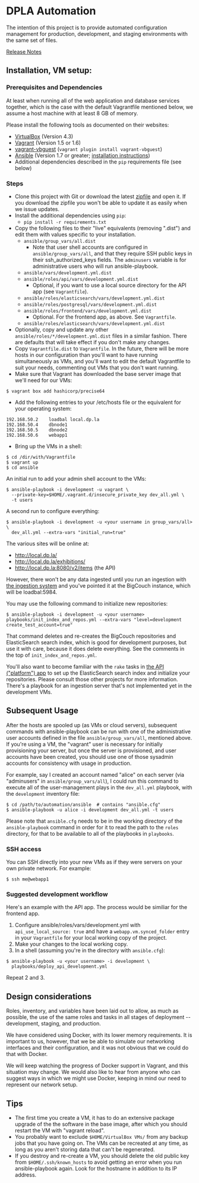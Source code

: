 
# DPLA Automation

The intention of this project is to provide automated configuration management
for production, development, and staging environments with the same set of
files.

[Release Notes](https://github.com/dpla/automation/wiki/Release-Notes)

## Installation, VM setup:

### Prerequisites and Dependencies

At least when running all of the web application and database services together,
which is the case with the default Vagrantfile mentioned below, we assume a host
machine with at least 8 GB of memory.

Please install the following tools as documented on their websites:

* [VirtualBox](https://www.virtualbox.org/) (Version 4.3)
* [Vagrant](http://www.vagrantup.com/) (Version 1.5 or 1.6)
* [vagrant-vbguest](https://github.com/dotless-de/vagrant-vbguest/) (`vagrant plugin install vagrant-vbguest`)
* [Ansible](http://www.ansible.com/) (Version 1.7 or greater; [installation instructions](http://docs.ansible.com/intro_installation.html))
* Additional dependencies described in the `pip` requirements file (see below)

### Steps
* Clone this project with Git or download the latest
  [zipfile](https://github.com/dpla/automation/archive/master.zip) and open it.  If
  you download the zipfile you won't be able to update it as easily when we issue
  updates.
* Install the additional dependencies using `pip`:
  * `pip install -r requirements.txt`
* Copy the following files to their "live" equivalents (removing ".dist") and
  edit them with values specific to your installation.
  * `ansible/group_vars/all.dist`
    * Note that user shell accounts are configured in `ansible/group_vars/all`,
      and that they require SSH public keys in their ssh_authorized_keys fields.
      The `adminusers` variable is for administrative users who will run
      ansible-playbook.
  * `ansible/vars/development.yml.dist`
  * `ansible/roles/api/vars/development.yml.dist`
    * Optional, if you want to use a local source directory for the API app (see
      `Vagrantfile`).
  * `ansible/roles/elasticsearch/vars/development.yml.dist`
  * `ansible/roles/postgresql/vars/development.yml.dist`
  * `ansible/roles/frontend/vars/development.yml.dist`
    * Optional.  For the frontend app, as above.  See `Vagrantfile`.
  * `ansible/roles/elasticsearch/vars/development.yml.dist`
* Optionally, copy and update any other `ansible/roles/*/development.yml.dist`
  files in a similar fashion.  There are defaults that will take effect if you don't
  make any changes.
* Copy `Vagrantfile.dist` to `Vagrantfile`.
  In the future, there will be more hosts in our configuration than you'll want
  to have running simultaneously as VMs, and you'll want to edit the default
  Vagrantfile to suit your needs, commenting out VMs that you don't want running.
* Make sure that Vagrant has downloaded the base server image that we'll need
  for our VMs:
```
$ vagrant box add hashicorp/precise64
```
* Add the following entries to your /etc/hosts file or the equivalent for your
  operating system:
```
192.168.50.2    loadbal local.dp.la
192.168.50.4    dbnode1
192.168.50.5    dbnode2
192.168.50.6    webapp1
```
* Bring up the VMs in a shell:
```
$ cd /dir/with/Vagrantfile
$ vagrant up
$ cd ansible
```
An initial run to add your admin shell account to the VMs:
```
$ ansible-playbook -i development -u vagrant \
  --private-key=$HOME/.vagrant.d/insecure_private_key dev_all.yml \
  -t users
```
A second run to configure everything:
```
$ ansible-playbook -i development -u <your username in group_vars/all> \
  dev_all.yml --extra-vars "initial_run=true"
```

The various sites will be online at:

* http://local.dp.la/
* http://local.dp.la/exhibitions/
* http://local.dp.la:8080/v2/items (the API)


However, there won't be any data ingested until you run an ingestion with
[the ingestion system](http://github.com/dpla/ingestion) and you've pointed
it at the BigCouch instance, which will be loadbal:5984.

You may use the following command to initialize new repositories:

```
$ ansible-playbook -i development -u <your username> playbooks/init_index_and_repos.yml --extra-vars "level=development create_test_account=true"
```

That command deletes and re-creates the BigCouch repositories and ElasticSearch
search index, which is good for development purposes, but use it with care,
because it does delete everything.  See the comments in the top of
`init_index_and_repos.yml`.

You'll also want to become familiar with the `rake` tasks in
[the API ("platform") app](http://github.com/dpla/platform) to set up the
ElasticSearch search index and initialize your repositories.  Please consult
those other projects for more information.  There's a playbook for an
ingestion server that's not implemented yet in the development VMs.


## Subsequent Usage

After the hosts are spooled up (as VMs or cloud servers), subsequent commands
with ansible-playbook can be run with one of the administrative user accounts
defined in the file `ansible/group_vars/all`, mentioned above.  If you're using
a VM, the "vagrant" user is necessary for initially provisioning your server,
but once the server is provisioned, and user accounts have been created, you
should use one of those sysadmin accounts for consistency with usage in
production.

For example, say I created an account named "alice" on each server (via
"adminusers" in `ansible/group_vars/all`), I could run this command to execute all
of the user-management plays in the `dev_all.yml` playbook, with the `development`
inventory file:
```
$ cd /path/to/automation/ansible  # contains "ansible.cfg"
$ ansible-playbook -u alice -i development dev_all.yml -t users
```

Please note that `ansible.cfg` needs to be in the working directory of the
`ansible-playbook` command in order for it to read the path to the `roles`
directory, for that to be available to all of the playbooks in `playbooks`.

### SSH access

You can SSH directly into your new VMs as if they were servers on your own private
network.  For example:
```
$ ssh me@webapp1
```

### Suggested development workflow

Here's an example with the API app.  The process would be similiar for the frontend
app.

1. Configure ansible/roles/vars/development.yml with `api_use_local_source: true`
   and have a `webapp.vm.synced_folder` entry in your `Vagrantfile` for your
   local working copy of the project.
2. Make your changes to the local working copy.
3. In a shell (assuming you're in the directory with `ansible.cfg`):
```
$ ansible-playbook -u <your username> -i development \
  playbooks/deploy_api_development.yml
```

Repeat 2 and 3.


## Design considerations

Roles, inventory, and variables have been laid out to allow, as much as possible, the
use of the same roles and tasks in all stages of deployment -- development, staging,
and production.

We have considered using Docker, with its lower memory requirements.  It is
important to us, however, that we be able to simulate our networking interfaces and
their configuration, and it was not obvious that we could do that with Docker.

We will keep watching the progress of Docker support in Vagrant, and this situation
may change.   We would also like to hear from anyone who can suggest ways in which we
might use Docker, keeping in mind our need to represent our network setup.


## Tips

* The first time you create a VM, it has to do an extensive package upgrade
  of the the software in the base image, after which you should restart the VM
  with "vagrant reload".
* You probably want to exclude `$HOME/VirtualBox VMs/` from any backup jobs that
  you have going on.  The VMs can be recreated at any time, as long as you
  aren't storing data that can't be regenerated.
* If you destroy and re-create a VM, you should delete the old public key
  from `$HOME/.ssh/known_hosts` to avoid getting an error when you run
  ansible-playbook again.  Look for the hostname in addition to its IP address.

